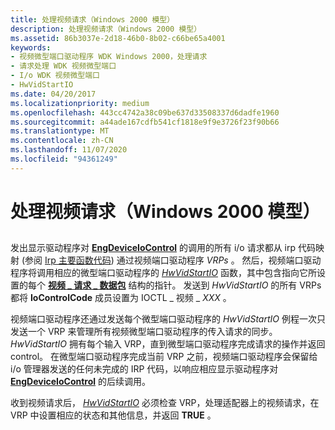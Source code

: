 ```yaml
---
title: 处理视频请求（Windows 2000 模型）
description: 处理视频请求（Windows 2000 模型）
ms.assetid: 86b3037e-2d18-46b0-8b02-c66be65a4001
keywords:
- 视频微型端口驱动程序 WDK Windows 2000，处理请求
- 请求处理 WDK 视频微型端口
- I/o WDK 视频微型端口
- HwVidStartIO
ms.date: 04/20/2017
ms.localizationpriority: medium
ms.openlocfilehash: 443cc4742a38c09be637d33508337d6dadfe1960
ms.sourcegitcommit: a44ade167cdfb541cf1818e9f9e3726f23f90b66
ms.translationtype: MT
ms.contentlocale: zh-CN
ms.lasthandoff: 11/07/2020
ms.locfileid: "94361249"
---
```

# <a name="processing-video-requests-windows-2000-model"></a>处理视频请求（Windows 2000 模型）


## <span id="ddk_processing_video_requests_windows_2000_model__gg"></span><span id="DDK_PROCESSING_VIDEO_REQUESTS_WINDOWS_2000_MODEL__GG"></span>


发出显示驱动程序对 [**EngDeviceIoControl**](/windows/win32/api/winddi/nf-winddi-engdeviceiocontrol) 的调用的所有 i/o 请求都从 irp 代码映射 (参阅 [Irp 主要函数代码](../kernel/irp-major-function-codes.md)) 通过视频端口驱动程序 *VRPs* 。 然后，视频端口驱动程序将调用相应的微型端口驱动程序的 [*HwVidStartIO*](/windows-hardware/drivers/ddi/video/nc-video-pvideo_hw_start_io) 函数，其中包含指向它所设置的每个 [**视频 \_ 请求 \_ 数据包**](/windows-hardware/drivers/ddi/video/ns-video-_video_request_packet) 结构的指针。 发送到 *HwVidStartIO* 的所有 VRPs 都将 **IoControlCode** 成员设置为 IOCTL \_ 视频 \_ *XXX* 。

视频端口驱动程序还通过发送每个微型端口驱动程序的 *HwVidStartIO* 例程一次只发送一个 VRP 来管理所有视频微型端口驱动程序的传入请求的同步。 *HwVidStartIO* 拥有每个输入 VRP，直到微型端口驱动程序完成请求的操作并返回 control。 在微型端口驱动程序完成当前 VRP 之前，视频端口驱动程序会保留给 i/o 管理器发送的任何未完成的 IRP 代码，以响应相应显示驱动程序对 [**EngDeviceIoControl**](/windows/win32/api/winddi/nf-winddi-engdeviceiocontrol) 的后续调用。

收到视频请求后， [*HwVidStartIO*](/windows-hardware/drivers/ddi/video/nc-video-pvideo_hw_start_io) 必须检查 VRP，处理适配器上的视频请求，在 VRP 中设置相应的状态和其他信息，并返回 **TRUE** 。

